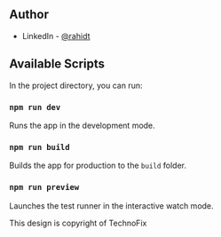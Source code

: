 ## Author

- LinkedIn - [@rahidt](https://www.linkedin.com/in/rahidt/)

## Available Scripts

In the project directory, you can run:

### `npm run dev`

Runs the app in the development mode.

### `npm run build`

Builds the app for production to the `build` folder.

### `npm run preview`

Launches the test runner in the interactive watch mode.

This design is copyright of TechnoFix